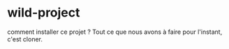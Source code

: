 # wild-project

comment installer ce projet ?
Tout ce que nous avons à faire pour l'instant, c'est cloner.
